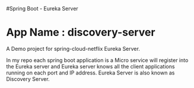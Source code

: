 #Spring Boot - Eureka Server

# App Name : discovery-server
A Demo project for spring-cloud-netflix Eureka Server.

In my repo each spring boot application is a Micro service will register into the Eureka server and Eureka server knows all the client applications running on each port and IP address. Eureka Server is also known as Discovery Server.

